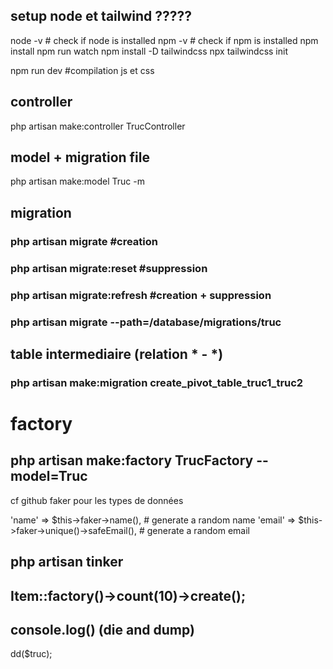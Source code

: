 ## setup node et tailwind ?????
node -v # check if node is installed
npm -v # check if npm is installed
npm install
npm run watch
npm install -D tailwindcss
npx tailwindcss init 

npm run dev #compilation js et css


## controller
php artisan make:controller TrucController


## model + migration file
php artisan make:model Truc -m


## migration 

### php artisan migrate #creation 
### php artisan migrate:reset #suppression
### php artisan migrate:refresh #creation + suppression
### php artisan migrate --path=/database/migrations/truc

## table intermediaire (relation * - *)
### php artisan make:migration create_pivot_table_truc1_truc2



# factory 
## php artisan make:factory TrucFactory --model=Truc
cf github faker pour les types de données

'name' => $this->faker->name(),  # generate a random name
'email' => $this->faker->unique()->safeEmail(), # generate a random email

## php artisan tinker
## Item::factory()->count(10)->create();


## console.log() (die and dump)
dd($truc);
